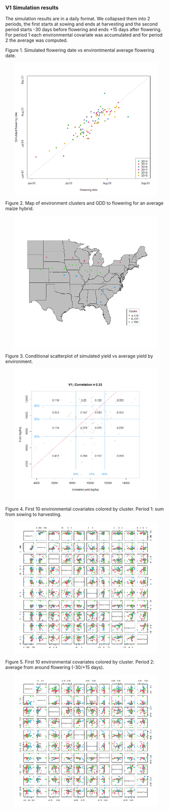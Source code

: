 ### V1 Simulation results

The simulation results are in a daily format. We collapsed them into 2 periods, the first starts at sowing and ends at harvesting and the second period starts -30 days before flowering and ends +15 days after flowering.  
For period 1 each environmental covariate was accumulated and for period 2 the average was computed.  


Figure 1. Simulated flowering date vs environtmental average flowering date.

<p align="center">
<img src="https://github.com/QuantGen/G2F_RESOURCES/blob/main/Data/Images/simv1_image1.png" width="450">
</p>

Figure 2. Map of environment clusters and GDD to flowering for an average maize hybrid.

<p align="center">
<img src="https://github.com/QuantGen/G2F_RESOURCES/blob/main/Data/Images/simv1_image2.png" width="450">
</p>

Figure 3. Conditional scatterplot of simulated yield vs average yield by environment.

<p align="center">
<img src="https://github.com/QuantGen/G2F_RESOURCES/blob/main/Data/Images/simv1_image3.png" width="450">
</p>

Figure 4. First 10 environmental covariates colored by cluster. Period 1: sum from sowing to harvesting.

<p align="center">
<img src="https://github.com/QuantGen/G2F_RESOURCES/blob/main/Data/Images/simv1_image4.png" width="450">
</p>

Figure 5. First 10 environmental covariates colored by cluster. Period 2: average from around flowering (-30/+15 days).

<p align="center">
<img src="https://github.com/QuantGen/G2F_RESOURCES/blob/main/Data/Images/simv1_image5.png" width="450">
</p>
